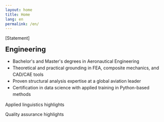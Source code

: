 ```yaml
---
layout: home
title: Home
lang: en
permalink: /en/
---
```


<p class="content-home">[Statement]</p>

<div class="content-home eng">
  <p style="font-weight: bold; font-size: 22px; margin-top: 10px; margin-bottom: 15px;">Engineering</p>
  <ul style="margin-top: 0; line-height: 1.5;">
    <li>Bachelor's and Master's degrees in Aeronautical Engineering</li>
    <li>Theoretical and practical grounding in FEA, composite mechanics, and CAD/CAE tools</li>
    <li>Proven structural analysis expertise at a global aviation leader</li>
    <li>Certification in data science with applied training in Python-based methods</li>
  </ul>
</div>

<div class="content-home lang">
  <p>Applied linguistics highlights</p>
</div>

<div class="content-home qa">
  <p>Quality assurance highlights</p>
</div>
